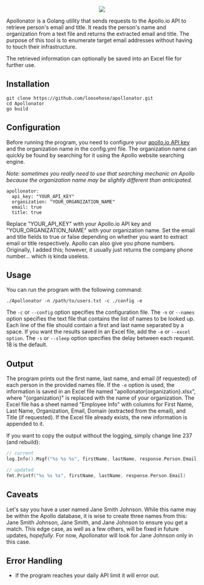 <p align="center">
  <img src="https://user-images.githubusercontent.com/75705022/212420146-b2ccb43b-f803-49a9-a362-50ba4e789048.png" />
</p>

Apollonator is a Golang utility that sends requests to the Apollo.io API to retrieve person's email and title. It reads the person's name and organization from a text file and returns the extracted email and title. The purpose of this tool is to enumerate target email addresses without having to touch their infrastructure. 

The retrieved information can optionally be saved into an Excel file for further use.

## Installation

```
git clone https://github.com/loosehose/apollonator.git
cd Apollonator
go build
```

## Configuration

Before running the program, you need to configure your [apollo.io API key](https://developer.apollo.io/keys/) and the organization name in the config.yml file. The organization name can quickly be found by searching for it using the Apollo website searching engine.

*Note: sometimes you really need to use that searching mechanic on Apollo because the organization name may be slightly different than anticipated.*

```
apollonator:
  api_key: "YOUR_API_KEY"
  organization: "YOUR_ORGANIZATION_NAME"
  email: true
  title: true
```

Replace "YOUR_API_KEY" with your Apollo.io API key and "YOUR_ORGANIZATION_NAME" with your organization name. Set the email and title fields to true or false depending on whether you want to extract email or title respectively. Apollo can also give you phone numbers. Originally, I added this; however, it usually just returns the company phone number... which is kinda useless.

## Usage

You can run the program with the following command:

```
./Apollonator -n /path/to/users.txt -c ./config -e
```

The `-c` or `--config` option specifies the configuration file.
The `-n` or `--names` option specifies the text file that contains the list of names to be looked up. Each line of the file should contain a first and last name separated by a space.
If you want the results saved in an Excel file, add the `-e` or `--excel option`.
The `-s` or `--sleep` option specifies the delay between each request. 18 is the default.

## Output

The program prints out the first name, last name, and email (if requested) of each person in the provided names file. If the `-e` option is used, the information is saved in an Excel file named "apollonator{organization}.xlsx", where "{organization}" is replaced with the name of your organization. The Excel file has a sheet named "Employee Info" with columns for First Name, Last Name, Organization, Email, Domain (extracted from the email), and Title (if requested). If the Excel file already exists, the new information is appended to it.

If you want to copy the output without the logging, simply change line 237 (and rebuild):

```go
// current
log.Info().Msgf("%s %s %s", firstName, lastName, response.Person.Email)
```

```go
// updated
fmt.Printf("%s %s %s", firstName, lastName, response.Person.Email)
```

## Caveats

Let's say you have a user named Jane Smith Johnson. While this name may be within the Apollo database, it is wise to create three names from this: Jane Smith Johnson, Jane Smith, and Jane Johnson to ensure you get a match. This edge case, as well as a few others, will be fixed in future updates, *hopefully*. For now, Apollonator will look for Jane Johnson only in this case.

## Error Handling

- If the program reaches your daily API limit it will error out.
